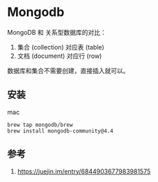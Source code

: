 # Mongodb


MongoDB 和 关系型数据库的对比：

1. 集合 (collection) 对应表 (table)
2. 文档 (document) 对应行 (row)

数据库和集合不需要创建，直接插入就可以。


## 安装

mac

```
brew tap mongodb/brew
brew install mongodb-community@4.4
```


## 参考

1. https://juejin.im/entry/6844903677983981575
